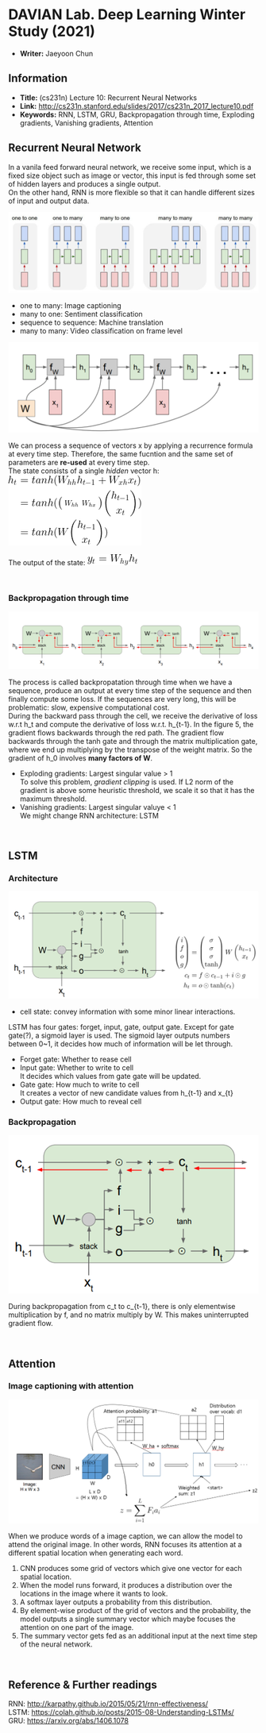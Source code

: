 # DAVIAN Lab. Deep Learning Winter Study (2021)

- **Writer:** Jaeyoon Chun

## Information

- **Title:** (cs231n) Lecture 10: Recurrent Neural Networks
- **Link:** http://cs231n.stanford.edu/slides/2017/cs231n_2017_lecture10.pdf
- **Keywords:** RNN, LSTM, GRU, Backpropagation through time, Exploding gradients, Vanishing gradients, Attention

## Recurrent Neural Network
In a vanila feed forward neural network, we receive some input, which is a fixed size object such as image or vector, this input is fed through some set of hidden layers and produces a single output.   
On the other hand, RNN is more flexible so that it can handle different sizes of input and output data.

![1](images/w7-1_RNN.PNG)    

* one to many: Image captioning
* many to one: Sentiment classification
* sequence to sequence: Machine translation
* many to many: Video classification on frame level 

![2](images/w7-1_RNN_computational_graph.PNG)    

We can process a sequence of vectors x by applying a recurrence formula at every time step. Therefore, the same fucntion and the same set of parameters are **re-used** at every time step.    
The state consists of a single *hidden* vector h:    
![3](images/w7-1_RNN_formula.png)

The output of the state: 
![4](images/w7-1_RNN_formula2.png)


<br/>

### Backpropagation through time
![5](images/w7-1_RNN_gradient_flow.PNG)    

The process is called backpropatation through time when we have a sequence, produce an output at every time step of the sequence and then finally compute some loss. If the sequences are very long, this will be problematic: slow, expensive computational cost.    
During the backward pass through the cell, we receive the derivative of loss w.r.t h_t and compute the derivative of loss w.r.t. h_{t-1}. In the figure 5, the gradient flows backwards through the red path. The gradient flow backwards through the tanh gate and through the matrix multiplication gate, where we end up multiplying by the transpose of the weight matrix. So the gradient of h_0 involves **many factors of W**.
* Exploding gradients: Largest singular value > 1    
To solve this problem, *gradient clipping* is used. If L2 norm of the gradient is above some heuristic threshold, we scale it so that it has the maximum threshold.
* Vanishing gradients: Largest singular valuye < 1    
We might change RNN architecture: LSTM

<br/>

## LSTM
### Architecture
![6](images/w7-1_LSTM.PNG)
* cell state: convey information with some minor linear interactions.    

LSTM has four gates: forget, input, gate, output gate. Except for gate gate(?), a sigmoid layer is used. The sigmoid layer outputs numbers between 0~1, it decides how much of information will be let through. 
* Forget gate: Whether to rease cell
* Input gate: Whether to write to cell    
It decides which values from gate gate will be updated.
* Gate gate: How much to write to cell    
It creates a vector of new candidate values from h_{t-1} and x_{t}
* Output gate: How much to reveal cell 
### Backpropagation
![7](images/w7-1_LSTM_gradient_flow.png)    

During backpropagation from c_t to c_{t-1}, there is only elementwise multiplication by f, and no matrix multiply by W. This makes uninterrupted gradient flow.

<br/>

## Attention
### Image captioning with attention
![8](images/w7-1_image_captioning_attention.PNG)    

When we produce words of a image caption, we can allow the model to attend the original image. In other words, RNN focuses its attention at a different spatial location when generating each word. 
1. CNN produces some grid of vectors which give one vector for each spatial location.
2. When the model runs forward, it produces a distribution over the locations in the image where it wants to look.
3. A softmax layer outputs a probability from this distribution.
4. By element-wise product of the grid of vectors and the probability, the model outputs a single summary vector which maybe focuses the attention on one part of the image.
5. The summary vector gets fed as an additional input at the next time step of the neural network.


<br/>

## Reference & Further readings
RNN: http://karpathy.github.io/2015/05/21/rnn-effectiveness/    
LSTM: https://colah.github.io/posts/2015-08-Understanding-LSTMs/    
GRU: https://arxiv.org/abs/1406.1078

